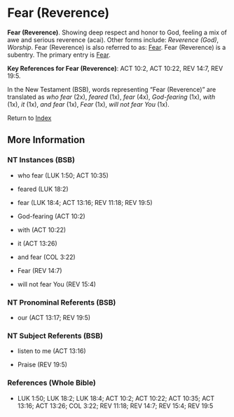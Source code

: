 # Fear (Reverence)
**Fear (Reverence)**. 
Showing deep respect and honor to God, feeling a mix of awe and serious reverence (acai). 
Other forms include: 
*Reverence (God)*, *Worship*. 
Fear (Reverence) is also referred to as: 
[Fear](Fear.md). 
Fear (Reverence) is a subentry. The primary entry is 
[Fear](Fear.md). 


**Key References for Fear (Reverence)**: 
ACT 10:2, ACT 10:22, REV 14:7, REV 19:5. 




In the New Testament (BSB), words representing “Fear (Reverence)” are translated as 
*who fear* (2x), *feared* (1x), *fear* (4x), *God-fearing* (1x), *with* (1x), *it* (1x), *and fear* (1x), *Fear* (1x), *will not fear You* (1x). 


Return to [Index](00-Index.md)

## More Information

### NT Instances (BSB)

* who fear (LUK 1:50; ACT 10:35)

* feared (LUK 18:2)

* fear (LUK 18:4; ACT 13:16; REV 11:18; REV 19:5)

* God-fearing (ACT 10:2)

* with (ACT 10:22)

* it (ACT 13:26)

* and fear (COL 3:22)

* Fear (REV 14:7)

* will not fear You (REV 15:4)



### NT Pronominal Referents (BSB)

* our (ACT 13:17; REV 19:5)



### NT Subject Referents (BSB)

* listen to me (ACT 13:16)

* Praise (REV 19:5)



### References (Whole Bible)

* LUK 1:50; LUK 18:2; LUK 18:4; ACT 10:2; ACT 10:22; ACT 10:35; ACT 13:16; ACT 13:26; COL 3:22; REV 11:18; REV 14:7; REV 15:4; REV 19:5



